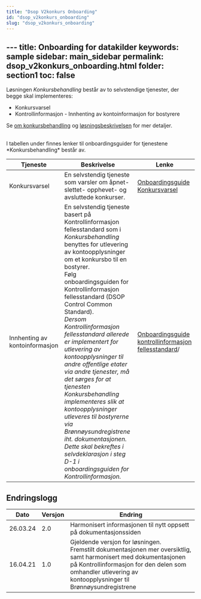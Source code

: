 ```yaml
---
title: "Dsop V2konkurs Onboarding"
id: "dsop_v2konkurs_onboarding"
slug: "dsop_v2konkurs_onboarding"
---
```


﻿---
title: Onboarding for datakilder
keywords: sample
sidebar: main_sidebar
permalink: dsop_v2konkurs_onboarding.html
folder: section1
toc: false
---

Løsningen *Konkursbehandling* består av to selvstendige tjenester, der begge skal implementeres:
* Konkursvarsel
* Kontrollinformasjon - Innhenting av kontoinformasjon for bostyrere

Se [om konkursbehandling](/dsop_v2konkurs_about) og
[løsningsbeskrivelsen](/dsop_v2konkurs_løsningsbeskrivelse) for mer detaljer.

<br >
I tabellen under finnes lenker til onboardingsguider for tjenestene *Konkursbehandling* består av.

| Tjeneste                       | Beskrivelse                                                                                                                                                                                                                                                                                                                                                                                                                                                                                                                                                                                                                                                                                                                                                                                                                                 | Lenke                                                                                                                                        |
|--------------------------------|---------------------------------------------------------------------------------------------------------------------------------------------------------------------------------------------------------------------------------------------------------------------------------------------------------------------------------------------------------------------------------------------------------------------------------------------------------------------------------------------------------------------------------------------------------------------------------------------------------------------------------------------------------------------------------------------------------------------------------------------------------------------------------------------------------------------------------------------|----------------------------------------------------------------------------------------------------------------------------------------------|
| Konkursvarsel                  | En selvstendig tjeneste som varsler om åpnet- slettet- opphevet- og avsluttede konkurser.                                                                                                                                                                                                                                                                                                                                                                                                                                                                                                                                                                                                                                                                                                                                                   | [Onboardingsguide Konkursvarsel](/dsop_v2konkurs_onboarding_konkursvarsel)                                 |
| Innhenting av kontoinformasjon | En selvstendig tjeneste basert på Kontrollinformasjon fellesstandard som i *Konkursbehandling* benyttes for utlevering av kontoopplysninger om et konkursbo til en bostyrer. <br >Følg onboardingsguiden for Kontrollinformasjon fellesstandard (DSOP Control Common Standard). <br >*Dersom Kontrollinformasjon fellesstandard allerede er implementert for utlevering av kontoopplysninger til andre offentlige etater via andre tjenester, må det sørges for at tjenesten Konkursbehandling implementeres slik at kontoopplysninger utleveres til bostyrerne via Brønnøysundregistrene iht. dokumentasjonen. Dette skal bekreftes i selvdeklarasjon i steg D-1 i onboardingsguiden for Kontrollinformasjon.* | [Onboardingsguide kontrollinformasjon fellesstandard](/dsop_v2fellesstandard_onboarding)/ |


## Endringslogg

| Dato     | Versjon | Endring                                                                                                                                                                                                                           |
|----------|---------|-----------------------------------------------------------------------------------------------------------------------------------------------------------------------------------------------------------------------------------|
| 26.03.24 | 2.0     | Harmonisert informasjonen til nytt oppsett på dokumentasjonssiden                                                                                                                                                                 |
| 16.04.21 | 1.0     | Gjeldende versjon for løsningen. <br >Fremstilt dokumentasjonen mer oversiktlig, samt harmonisert med dokumentasjonen på Kontrollinformasjon for den delen som omhandler utlevering av kontoopplysninger til Brønnøysundregistrene |
